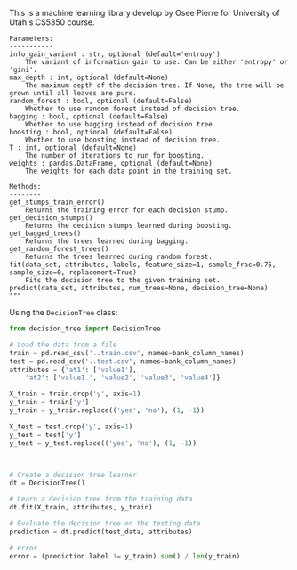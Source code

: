 This is a machine learning library develop by Osee Pierre for University of Utah's CS5350 course.

    Parameters:
    -----------
    info_gain_variant : str, optional (default='entropy')
        The variant of information gain to use. Can be either 'entropy' or 'gini'.
    max_depth : int, optional (default=None)
        The maximum depth of the decision tree. If None, the tree will be grown until all leaves are pure.
    random_forest : bool, optional (default=False)
        Whether to use random forest instead of decision tree.
    bagging : bool, optional (default=False)
        Whether to use bagging instead of decision tree.
    boosting : bool, optional (default=False)
        Whether to use boosting instead of decision tree.
    T : int, optional (default=None)
        The number of iterations to run for boosting.
    weights : pandas.DataFrame, optional (default=None)
        The weights for each data point in the training set.

    Methods:
    --------
    get_stumps_train_error()
        Returns the training error for each decision stump.
    get_decision_stumps()
        Returns the decision stumps learned during boosting.
    get_bagged_trees()
        Returns the trees learned during bagging.
    get_random_forest_trees()
        Returns the trees learned during random forest.
    fit(data_set, attributes, labels, feature_size=1, sample_frac=0.75, sample_size=0, replacement=True)
        Fits the decision tree to the given training set.
    predict(data_set, attributes, num_trees=None, decision_tree=None)
    """

Using the `DecisionTree` class:

```python
from decision_tree import DecisionTree

# Load the data from a file
train = pd.read_csv('..train.csv', names=bank_column_names)
test = pd.read_csv('..test.csv', names=bank_column_names)
attributes = {'at1': ['value1'],
    'at2': ['value1.', 'value2', 'value3', 'value4']}

X_train = train.drop('y', axis=1)
y_train = train['y']
y_train = y_train.replace(('yes', 'no'), (1, -1))

X_test = test.drop('y', axis=1)
y_test = test['y']
y_test = y_test.replace(('yes', 'no'), (1, -1))



# Create a decision tree learner
dt = DecisionTree()

# Learn a decision tree from the training data
dt.fit(X_train, attributes, y_train)

# Evaluate the decision tree on the testing data
prediction = dt.predict(test_data, attributes)

# error
error = (prediction.label != y_train).sum() / len(y_train)


```
